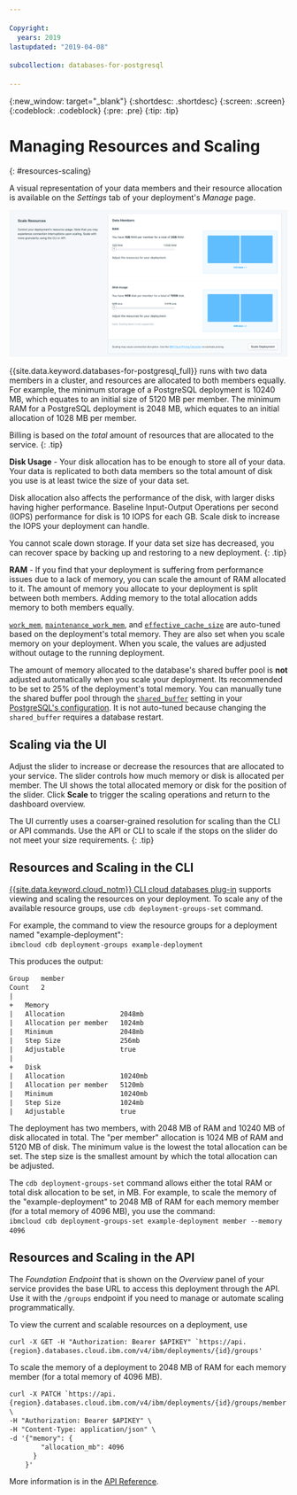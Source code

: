 ```yaml
---

Copyright:
  years: 2019
lastupdated: "2019-04-08"

subcollection: databases-for-postgresql

---
```


{:new_window: target="_blank"}
{:shortdesc: .shortdesc}
{:screen: .screen}
{:codeblock: .codeblock}
{:pre: .pre}
{:tip: .tip}

# Managing Resources and Scaling
{: #resources-scaling}

A visual representation of your data members and their resource allocation is available on the _Settings_ tab of your deployment's _Manage_ page. 

![The Scale Resources Panel in _Settings_](images/settings-scaling.png)

{{site.data.keyword.databases-for-postgresql_full}} runs with two data members in a cluster, and resources are allocated to both members equally. For example, the minimum storage of a PostgreSQL deployment is 10240 MB, which equates to an initial size of 5120 MB per member. The minimum RAM for a PostgreSQL deployment is 2048 MB, which equates to an initial allocation of 1028 MB per member.

Billing is based on the _total_ amount of resources that are allocated to the service.
{: .tip}

**Disk Usage** -
Your disk allocation has to be enough to store all of your data. Your data is replicated to both data members so the total amount of disk you use is at least twice the size of your data set. 

Disk allocation also affects the performance of the disk, with larger disks having higher performance. Baseline Input-Output Operations per second (IOPS) performance for disk is 10 IOPS for each GB. Scale disk to increase the IOPS your deployment can handle.

You cannot scale down storage. If your data set size has decreased, you can recover space by backing up and restoring to a new deployment.
{: .tip} 

**RAM** - 
If you find that your deployment is suffering from performance issues due to a lack of memory, you can scale the amount of RAM allocated to it. The amount of memory you allocate to your deployment is split between both members. Adding memory to the total allocation adds memory to both members equally.

[`work_mem`](https://www.postgresql.org/docs/current/runtime-config-resource.html#GUC-WORK-MEM), [`maintenance_work_mem`](https://www.postgresql.org/docs/current/runtime-config-resource.html#GUC-MAINTENANCE-WORK-MEM), and [`effective_cache_size`](https://www.postgresql.org/docs/current/runtime-config-query.html#GUC-EFFECTIVE-CACHE-SIZE) are auto-tuned based on the deployment's total memory. They are also set when you scale memory on your deployment. When you scale, the values are adjusted without outage to the running deployment.

The amount of memory allocated to the database's shared buffer pool is **not** adjusted automatically when you scale your deployment. Its recommended to be set to 25% of the deployment's total memory. You can manually tune the shared buffer pool through the [`shared_buffer`](https://www.postgresql.org/docs/current/runtime-config-resource.html#GUC-SHARED-BUFFERS) setting in your [PostgreSQL's configuration](/docs/services/databases-for-postgresql?topic=databases-for-postgresql-changing-configuration). It is not auto-tuned because changing the `shared_buffer` requires a database restart.

## Scaling via the UI

Adjust the slider to increase or decrease the resources that are allocated to your service. The slider controls how much memory or disk is allocated per member. The UI shows the total allocated memory or disk for the position of the slider. Click **Scale** to trigger the scaling operations and return to the dashboard overview. 

The UI currently uses a coarser-grained resolution for scaling than the CLI or API commands. Use the API or CLI to scale if the stops on the slider do not meet your size requirements.
{: .tip}

## Resources and Scaling in the CLI 

[{{site.data.keyword.cloud_notm}} CLI cloud databases plug-in](/docs/cli/reference/ibmcloud?topic=cloud-cli-ibmcloud-cli) supports viewing and scaling the resources on your deployment. To scale any of the available resource groups, use `cdb deployment-groups-set` command. 

For example, the command to view the resource groups for a deployment named "example-deployment":  
`ibmcloud cdb deployment-groups example-deployment`

This produces the output:

```
Group   member
Count   2
|
+   Memory
|   Allocation              2048mb
|   Allocation per member   1024mb
|   Minimum                 2048mb
|   Step Size               256mb
|   Adjustable              true
|
+   Disk
|   Allocation              10240mb
|   Allocation per member   5120mb
|   Minimum                 10240mb
|   Step Size               1024mb
|   Adjustable              true
```

The deployment has two members, with 2048 MB of RAM and 10240 MB of disk allocated in total. The "per member" allocation is 1024 MB of RAM and 5120 MB of disk. The minimum value is the lowest the total allocation can be set. The step size is the smallest amount by which the total allocation can be adjusted.

The `cdb deployment-groups-set` command allows either the total RAM or total disk allocation to be set, in MB. For example, to scale the memory of the "example-deployment" to 2048 MB of RAM for each memory member (for a total memory of 4096 MB), you use the command:  
`ibmcloud cdb deployment-groups-set example-deployment member --memory 4096`

## Resources and Scaling in the API

The _Foundation Endpoint_ that is shown on the _Overview_ panel of your service provides the base URL to access this deployment through the API. Use it with the `/groups` endpoint if you need to manage or automate scaling programmatically. 

To view the current and scalable resources on a deployment, use
```
curl -X GET -H "Authorization: Bearer $APIKEY" `https://api.{region}.databases.cloud.ibm.com/v4/ibm/deployments/{id}/groups'
```

To scale the memory of a deployment to 2048 MB of RAM for each memory member (for a total memory of 4096 MB).
```
curl -X PATCH `https://api.{region}.databases.cloud.ibm.com/v4/ibm/deployments/{id}/groups/member' \
-H "Authorization: Bearer $APIKEY" \
-H "Content-Type: application/json" \
-d '{"memory": {
        "allocation_mb": 4096
      }
    }'
```

More information is in the [API Reference](https://{DomainName}/apidocs/cloud-databases-api#get-currently-available-scaling-groups-from-a-depl).